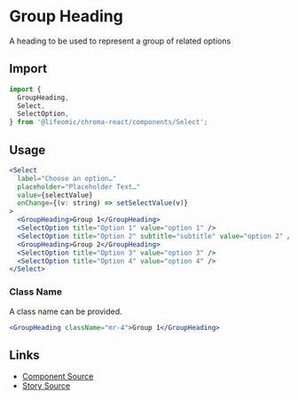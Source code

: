 # Group Heading

A heading to be used to represent a group of related options

<!-- STORY -->

## Import

```js
import {
  GroupHeading,
  Select,
  SelectOption,
} from '@lifeomic/chroma-react/components/Select';
```

## Usage

```jsx
<Select
  label="Choose an option…"
  placeholder="Placeholder Text…"
  value={selectValue}
  onChange={(v: string) => setSelectValue(v)}
>
  <GroupHeading>Group 1</GroupHeading>
  <SelectOption title="Option 1" value="option 1" />
  <SelectOption title="Option 2" subtitle="subtitle" value="option 2" />
  <GroupHeading>Group 2</GroupHeading>
  <SelectOption title="Option 3" value="option 3" />
  <SelectOption title="Option 4" value="option 4" />
</Select>
```

### Class Name

A class name can be provided.

```jsx
<GroupHeading className="mr-4">Group 1</GroupHeading>
```

## Links

- [Component Source](https://github.com/lifeomic/chroma-react/blob/master/src/components/Select/GroupHeading.tsx)
- [Story Source](https://github.com/lifeomic/chroma-react/blob/master/stories/components/Select/Select.stories.tsx)
